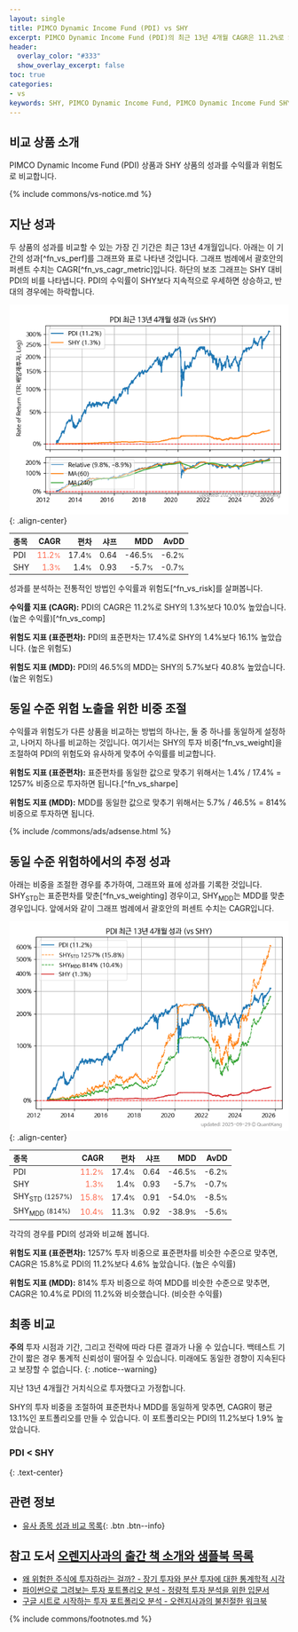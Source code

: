```yaml
---
layout: single
title: PIMCO Dynamic Income Fund (PDI) vs SHY
excerpt: PIMCO Dynamic Income Fund (PDI)의 최근 13년 4개월 CAGR은 11.2%로 SHY의 1.3%보다 10.0% 높았습니다.
header:
  overlay_color: "#333"
  show_overlay_excerpt: false
toc: true
categories:
- vs
keywords: SHY, PIMCO Dynamic Income Fund, PIMCO Dynamic Income Fund SHY 비교, PDI, PDI PDI 비교
---
```


## 비교 상품 소개


PIMCO Dynamic Income Fund (PDI) 상품과 SHY 상품의 성과를 수익률과 위험도로 비교합니다.





{% include commons/vs-notice.md %}

## 지난 성과

두 상품의 성과를 비교할 수 있는 가장 긴 기간은 최근 13년 4개월입니다. 아래는 이 기간의 성과[^fn_vs_perf]를 그래프와 표로 나타낸 것입니다.
그래프 범례에서 괄호안의 퍼센트 수치는 CAGR[^fn_vs_cagr_metric]입니다.
하단의 보조 그래프는 SHY 대비 PDI의 비를 나타냅니다.
PDI의 수익률이 SHY보다 지속적으로 우세하면 상승하고, 반대의 경우에는 하락합니다.

![PDI](/vs/images/pdi-vs-shy_dual.png){: .align-center}

| **종목** | **CAGR** | **편차** | **샤프** | **MDD** | **AvDD** |
| :------------ | ------: | -----------: | -------: | ------: | -------: |
| PDI | <span style="color: tomato">11.2<small>%</small></span> | 17.4<small>%</small> | 0.64 | -46.5<small>%</small> | -6.2<small>%</small> |
| SHY | <span style="color: tomato">1.3<small>%</small></span> | 1.4<small>%</small> | 0.93 | -5.7<small>%</small> | -0.7<small>%</small> |

<!-- more -->


성과를 분석하는 전통적인 방법인 수익률과 위험도[^fn_vs_risk]를 살펴봅니다.

**수익률 지표 (CAGR):** PDI의 CAGR은 11.2%로 SHY의 1.3%보다 10.0% 높았습니다. (높은 수익률)[^fn_vs_comp]

**위험도 지표 (표준편차):** PDI의 표준편차는 17.4%로 SHY의 1.4%보다 16.1% 높았습니다. (높은 위험도)

**위험도 지표 (MDD):** PDI의 46.5%의 MDD는 SHY의 5.7%보다 40.8% 높았습니다. (높은 위험도)



## 동일 수준 위험 노출을 위한 비중 조절

수익률과 위험도가 다른 상품을 비교하는 방법의 하나는, 둘 중 하나를 동일하게 설정하고, 나머지 하나를 비교하는 것입니다.
여기서는 SHY의 투자 비중[^fn_vs_weight]을 조절하여 PDI의 위험도와 유사하게 맞추어 수익률를 비교합니다.

**위험도 지표 (표준편차):** 표준편차를 동일한 값으로 맞추기 위해서는 1.4% / 17.4% = 1257% 비중으로 투자하면 됩니다.[^fn_vs_sharpe]

**위험도 지표 (MDD):** MDD를 동일한 값으로 맞추기 위해서는 5.7% / 46.5% = 814% 비중으로 투자하면 됩니다.


{% include /commons/ads/adsense.html %}



## 동일 수준 위험하에서의 추정 성과

아래는 비중을 조절한 경우를 추가하여, 그래프와 표에 성과를 기록한 것입니다.
SHY<sub>STD</sub>는 표준편차를 맞춘[^fn_vs_weighting] 경우이고, SHY<sub>MDD</sub>는 MDD를 맞춘 경우입니다.
앞에서와 같이 그래프 범례에서 괄호안의 퍼센트 수치는 CAGR입니다.


![PIMCO Dynamic Income Fund](/vs/images/pdi-vs-shy.png){: .align-center}



| **종목** | **CAGR** | **편차** | **샤프** | **MDD** | **AvDD** |
| :------------ | ------: | -----------: | -------: | ------: | -------: |
| PDI | <span style="color: tomato">11.2<small>%</small></span> | 17.4<small>%</small> | 0.64 | -46.5<small>%</small> | -6.2<small>%</small> |
| SHY | <span style="color: tomato">1.3<small>%</small></span> | 1.4<small>%</small> | 0.93 | -5.7<small>%</small> | -0.7<small>%</small> |
| SHY<sub>STD</sub> <small>(1257%)</small> | <span style="color: tomato">15.8<small>%</small></span> | 17.4<small>%</small> | 0.91 | -54.0<small>%</small> | -8.5<small>%</small> |
| SHY<sub>MDD</sub> <small>(814%)</small> | <span style="color: tomato">10.4<small>%</small></span> | 11.3<small>%</small> | 0.92 | -38.9<small>%</small> | -5.6<small>%</small> |



각각의 경우를 PDI의 성과와 비교해 봅니다.

**위험도 지표 (표준편차):** 1257% 투자 비중으로 표준편차를 비슷한 수준으로 맞추면, CAGR은 15.8%로 PDI의 11.2%보다 4.6% 높았습니다. (높은 수익률)

**위험도 지표 (MDD):** 814% 투자 비중으로 하여 MDD를 비슷한 수준으로 맞추면, CAGR은 10.4%로 PDI의 11.2%와 비슷했습니다. (비슷한 수익률)




## 최종 비교

**주의** 투자 시점과 기간, 그리고 전략에 따라 다른 결과가 나올 수 있습니다. 백테스트 기간이 짧은 경우 통계적 신뢰성이 떨어질 수 있습니다. 미래에도 동일한 경향이 지속된다고 보장할 수 없습니다.
{: .notice--warning}

지난 13년 4개월간 거치식으로 투자했다고 가정합니다.

SHY의 투자 비중을 조절하여 표준편차나 MDD를 동일하게 맞추면, CAGR이 평균 13.1%인 포트폴리오를 만들 수 있습니다.
이 포트폴리오는 PDI의 11.2%보다 1.9% 높았습니다.

### PDI &lt; SHY
{: .text-center}


## 관련 정보

- [유사 종목 성과 비교 목록](/vs/){: .btn .btn--info}


## 참고 도서 [오렌지사과의 출간 책 소개와 샘플북 목록](https://kongdori.tistory.com/691)

- [왜 위험한 주식에 투자하라는 걸까? - 장기 투자와 분산 투자에 대한 통계학적 시각](https://kongdori.tistory.com/421)
- [파이썬으로 그려보는 투자 포트폴리오 분석  - 정량적 투자 분석을 위한 입문서](https://kongdori.tistory.com/643)
- [구글 시트로 시작하는 투자 포트폴리오 분석 - 오렌지사과의 불친절한 워크북](https://kongdori.tistory.com/449)

{% include commons/footnotes.md %}